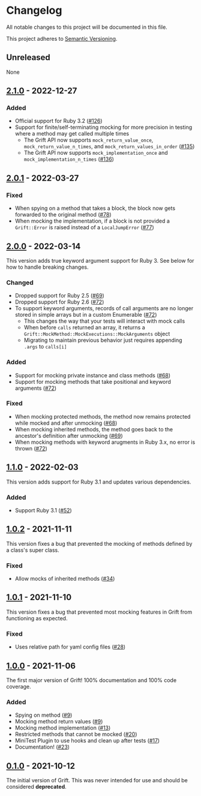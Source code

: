 # Changelog

All notable changes to this project will be documented in this file.

This project adheres to [Semantic Versioning](https://semver.org/spec/v2.0.0.html).

## Unreleased

None

## [2.1.0](https://github.com/clarkedb/grift/releases/tag/v2.1.0) - 2022-12-27

### Added

* Official support for Ruby 3.2 ([#126](https://github.com/clarkedb/grift/pull/126))
* Support for finite/self-terminating mocking for more precision in testing where a method may get called multiple times
  + The Grift API now supports `mock_return_value_once`,  `mock_return_value_n_times`, and `mock_return_values_in_order` ([#135](https://github.com/clarkedb/grift/pull/135))
  + The Grift API now supports `mock_implementation_once` and `mock_implementation_n_times` ([#136](https://github.com/clarkedb/grift/pull/136))

## [2.0.1](https://github.com/clarkedb/grift/releases/tag/v2.0.1) - 2022-03-27

### Fixed

* When spying on a method that takes a block, the block now gets forwarded to the original method ([#78](https://github.com/clarkedb/grift/pull/78))
* When mocking the implementation, if a block is not provided a `Grift::Error` is raised instead of a `LocalJumpError` ([#77](https://github.com/clarkedb/grift/pull/77))

## [2.0.0](https://github.com/clarkedb/grift/releases/tag/v2.0.0) - 2022-03-14

This version adds true keyword argument support for Ruby 3. See below for how to handle breaking changes.

### Changed

* Dropped support for Ruby 2.5 ([#69](https://github.com/clarkedb/grift/pull/69))
* Dropped support for Ruby 2.6 ([#72](https://github.com/clarkedb/grift/pull/72))
* To support keyword arguments, records of call arguments are no longer stored in simple arrays but in a custom Enumerable ([#72](https://github.com/clarkedb/grift/pull/72))
  + This changes the way that your tests will interact with mock calls
  + When before `calls` returned an array, it returns a `Grift::MockMethod::MockExecutions::MockArguments` object
  + Migrating to maintain previous behavior just requires appending `.args` to `calls[i]`

### Added

* Support for mocking private instance and class methods ([#68](https://github.com/clarkedb/grift/pull/68))
* Support for mocking methods that take positional and keyword arguments ([#72](https://github.com/clarkedb/grift/pull/72))

### Fixed

* When mocking protected methods, the method now remains protected while mocked and after unmocking ([#68](https://github.com/clarkedb/grift/pull/68))
* When mocking inherited methods, the method goes back to the ancestor's definition after unmocking ([#69](https://github.com/clarkedb/grift/pull/69))
* When mocking methods with keyword arugments in Ruby 3.x, no error is thrown ([#72](https://github.com/clarkedb/grift/pull/72))

## [1.1.0](https://github.com/clarkedb/grift/releases/tag/v1.1.0) - 2022-02-03

This version adds support for Ruby 3.1 and updates various dependencies.

### Added

* Support Ruby 3.1 ([#52](https://github.com/clarkedb/grift/pull/52))

## [1.0.2](https://github.com/clarkedb/grift/releases/tag/v1.0.2) - 2021-11-11

This version fixes a bug that prevented the mocking of methods defined by a class's super class.

### Fixed

* Allow mocks of inherited methods ([#34](https://github.com/clarkedb/grift/pull/34))

## [1.0.1](https://github.com/clarkedb/grift/releases/tag/v1.0.1) - 2021-11-10

This version fixes a bug that prevented most mocking features in Grift from functioning as expected.

### Fixed

* Uses relative path for yaml config files ([#28](https://github.com/clarkedb/grift/pull/28))

## [1.0.0](https://github.com/clarkedb/grift/releases/tag/v1.0.0) - 2021-11-06

The first major version of Grift! 100% documentation and 100% code coverage.

### Added

* Spying on method ([#9](https://github.com/clarkedb/grift/pull/9))
* Mocking method return values ([#9](https://github.com/clarkedb/grift/pull/9))
* Mocking method implementation ([#13](https://github.com/clarkedb/grift/pull/13))
* Restricted methods that cannot be mocked ([#20](https://github.com/clarkedb/grift/pull/20))
* MiniTest Plugin to use hooks and clean up after tests ([#17](https://github.com/clarkedb/grift/pull/17))
* Documentation! ([#23](https://github.com/clarkedb/grift/pull/23))

## [0.1.0](https://github.com/clarkedb/grift/releases/tag/v0.1.0) - 2021-10-12

The initial version of Grift. This was never intended for use and should be considered **deprecated**.
